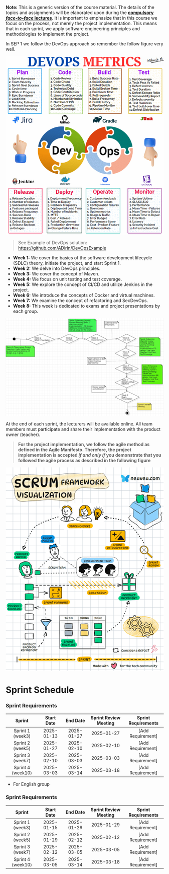**Note:** This is a generic version of the course material. The details of the topics and assignments will be elaborated upon during the **<ins>compulsory *face-to-face* lectures</ins>**. It is important to emphasize that in this course we focus on the process, not merely the project implementation. This means that in each sprint, we apply software engineering principles and methodologies to implement the project.

In SEP 1 we follow the DevOps approach so remember the follow figure very well.

 ![DevOps introduction](Images/DevOps.gif)


>  See Example of DevOps solution: https://github.com/ADirin/DevOpsExample

- **Week 1:** We cover the basics of the software development lifecycle (SDLC) theory, initiate the project, and start Sprint 1.
- **Week 2:** We delve into DevOps principles.
- **Week 3:** We cover the concept of Maven.
- **Week 4:** We focus on unit testing and test coverage.
- **Week 5:** We explore the concept of CI/CD and utilize Jenkins in the project.
- **Week 6:** We introduce the concepts of Docker and virtual machines.
- **Week 7:** We examine the concept of refactoring and SecDevOps.
- **Week 8:** This week is dedicated to exams and project presentations by each group.


![Sample Image](Images/ThecourseOutlines.JPG)

At the end of each sprint, the lecturers will be available online. All team members must participate and share their implementation with the product owner (teacher).
> **For the project implementation, we follow the agile method as defined in the Agile Manifesto. Therefore, the project implementation is accepted *if and only if* you demonstrate that you followed the agile process as described in the following figure**

![Project Implementation](Images/Scrum.gif)

# Sprint Schedule

### Sprint Requirements  

| Sprint           | Start Date   | End Date       | Sprint Review Meeting | Sprint Requirements  |  
|:---------------:|:------------:|:--------------:|:---------------------:|:--------------------:|  
| Sprint 1 (week3)  | 2025-01-13   | 2025-01-27     | 2025-01-27            | [Add Requirement]    |  
| Sprint 2 (week5)  | 2025-01-27   | 2025-02-10     | 2025-02-10            | [Add Requirement]    |  
| Sprint 3 (week7)  | 2025-02-10   | 2025-03-03     | 2025-03-03            | [Add Requirement]    |  
| Sprint 4 (week10) | 2025-03-03   | 2025-03-14     | 2025-03-18            | [Add Requirement]    |  


- For English group


### Sprint Requirements  

| Sprint           | Start Date   | End Date       | Sprint Review Meeting | Sprint Requirements  |  
|:---------------:|:------------:|:--------------:|:---------------------:|:--------------------:|  
| Sprint 1 (week3)  | 2025-01-15   | 2025-01-29     | 2025-01-29            | [Add Requirement]    |  
| Sprint 2 (week5)  | 2025-01-29   | 2025-02-12     | 2025-02-12            | [Add Requirement]    |  
| Sprint 3 (week7)  | 2025-02-12   | 2025-03-05     | 2025-03-05            | [Add Requirement]    |  
| Sprint 4 (week10) | 2025-03-05   | 2025-03-14     | 2025-03-18            | [Add Requirement]    |  


